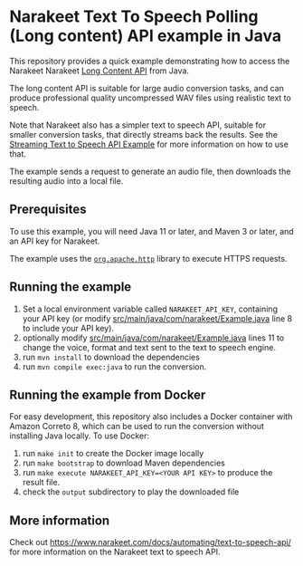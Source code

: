 # Narakeet Text To Speech Polling (Long content) API example in Java

This repository provides a quick example demonstrating how to access the Narakeet Narakeet [Long Content API](https://www.narakeet.com/docs/automating/text-to-speech-api/#polling) from Java.

The long content API is suitable for large audio conversion tasks, and can
produce professional quality uncompressed WAV files using realistic text to
speech.

Note that Narakeet also has a simpler text to speech API, suitable for smaller conversion tasks, that directly streams back the results. 
See the [Streaming Text to Speech API Example](https://github.com/narakeet/text-to-speech-api-java-example) for more information on how to use that.

The example sends a request to generate an audio file, then downloads the resulting audio into a local file. 

## Prerequisites

To use this example, you will need Java 11 or later, and Maven 3 or later, and an API key for Narakeet.

The example uses the [`org.apache.http`](https://hc.apache.org/) library to execute HTTPS requests.

## Running the example

1. Set a local environment variable called `NARAKEET_API_KEY`, containing your API key (or modify [src/main/java/com/narakeet/Example.java](src/main/java/com/narakeet/Example.java) line 8 to include your API key).
2. optionally modify [src/main/java/com/narakeet/Example.java](src/main/java/com/narakeet/Example.java) lines 11 to change the voice, format and text sent to the text to speech engine.
2. run `mvn install` to download the dependencies
3. run `mvn compile exec:java` to run the conversion.

## Running the example from Docker

For easy development, this repository also includes a Docker container with Amazon Correto 8, which can be used to run the conversion without installing Java locally. To use Docker:

1. run `make init` to create the Docker image locally
2. run `make bootstrap` to download Maven dependencies
3. run `make execute NARAKEET_API_KEY=<YOUR API KEY>` to produce the result file.
4. check the `output` subdirectory to play the downloaded file

## More information

Check out <https://www.narakeet.com/docs/automating/text-to-speech-api/> for more information on the Narakeet text to speech API. 

